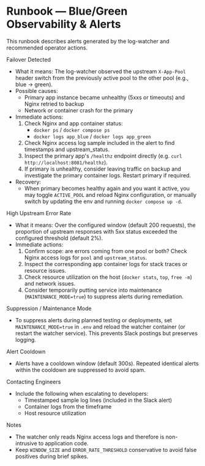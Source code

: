 # Runbook — Blue/Green Observability & Alerts

This runbook describes alerts generated by the log-watcher and recommended operator actions.

Failover Detected
- What it means: The log-watcher observed the upstream `X-App-Pool` header switch from the previously active pool to the other pool (e.g., blue → green).
- Possible causes:
  - Primary app instance became unhealthy (5xxs or timeouts) and Nginx retried to backup
  - Network or container crash for the primary
- Immediate actions:
  1. Check Nginx and app container status:
     - `docker ps` / `docker compose ps`
     - `docker logs app_blue` / `docker logs app_green`
  2. Check Nginx access log sample included in the alert to find timestamps and upstream_status.
  3. Inspect the primary app's `/healthz` endpoint directly (e.g. `curl http://localhost:8081/healthz`).
  4. If primary is unhealthy, consider leaving traffic on backup and investigate the primary container logs. Restart primary if required.
- Recovery:
  - When primary becomes healthy again and you want it active, you may toggle `ACTIVE_POOL` and reload Nginx configuration, or manually switch by updating the env and running `docker compose up -d`.

High Upstream Error Rate
- What it means: Over the configured window (default 200 requests), the proportion of upstream responses with 5xx status exceeded the configured threshold (default 2%).
- Immediate actions:
  1. Confirm scope: are errors coming from one pool or both? Check Nginx access logs for `pool` and `upstream_status`.
  2. Inspect the corresponding app container logs for stack traces or resource issues.
  3. Check resource utilization on the host (`docker stats`, `top`, `free -m`) and network issues.
  4. Consider temporarily putting service into maintenance (`MAINTENANCE_MODE=true`) to suppress alerts during remediation.

Suppression / Maintenance Mode
- To suppress alerts during planned testing or deployments, set `MAINTENANCE_MODE=true` in `.env` and reload the watcher container (or restart the watcher service). This prevents Slack postings but preserves logging.

Alert Cooldown
- Alerts have a cooldown window (default 300s). Repeated identical alerts within the cooldown are suppressed to avoid spam.

Contacting Engineers
- Include the following when escalating to developers:
  - Timestamped sample log lines (included in the Slack alert)
  - Container logs from the timeframe
  - Host resource utilization

Notes
- The watcher only reads Nginx access logs and therefore is non-intrusive to application code.
- Keep `WINDOW_SIZE` and `ERROR_RATE_THRESHOLD` conservative to avoid false positives during brief spikes.
